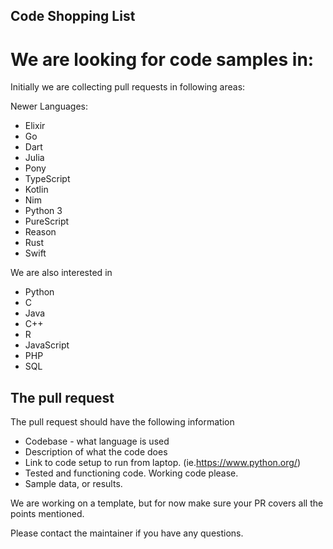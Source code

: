 ## Code Shopping List

# We are looking for code samples in:

Initially we are collecting pull requests in following areas:

Newer Languages:
* Elixir
* Go
* Dart
* Julia
* Pony
* TypeScript
* Kotlin
* Nim
* Python 3
* PureScript
* Reason
* Rust
* Swift

We are also interested in 

* Python
* C
* Java
* C++
* R
* JavaScript
* PHP
* SQL

## The pull request

The pull request should have the following information

* Codebase - what language is used
* Description of what the code does
* Link to code setup to run from laptop. (ie.https://www.python.org/)
* Tested and functioning code. Working code please.
* Sample data, or results.

We are working on a template, but for now make sure your PR covers all the points mentioned.

Please contact the maintainer if you have any questions. 


